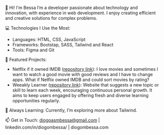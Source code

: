 👋 Hi! I'm Bessa
I’m a developer passionate about technology and innovation, with experience in web development. I enjoy creating efficient and creative solutions for complex problems.

💻 Technologies I Use the Most:

- Languages: HTML, CSS, JavaScript
- Frameworks: Bootstap, SASS, Tailwind and React
- Tools: Figma and Git

🔭 Featured Projects:

- Netflix if it owned IMDB ([repository link](https://github.com/bessarena/odin-project)): I love movies and sometimes I want to watch a good movie with good reviews and I have to change apps. What if Netflix owned IMDB and could sort movies by rating?
- Weeakly Learner ([repository link](https://github.com/bessarena/odin-project)): Website that suggests a new topic or skill to learn each week, encouraging continuous personal growth. It aims to keep users engaged by offering fresh and diverse learning opportunities regularly.

🌱 Always Learning: Currently, I’m exploring more about Tailwind.

📫 Get in Touch: diogoasmbessa@gmail.com | linkedin.com/in/diogombessa/ | diogombessa.com
